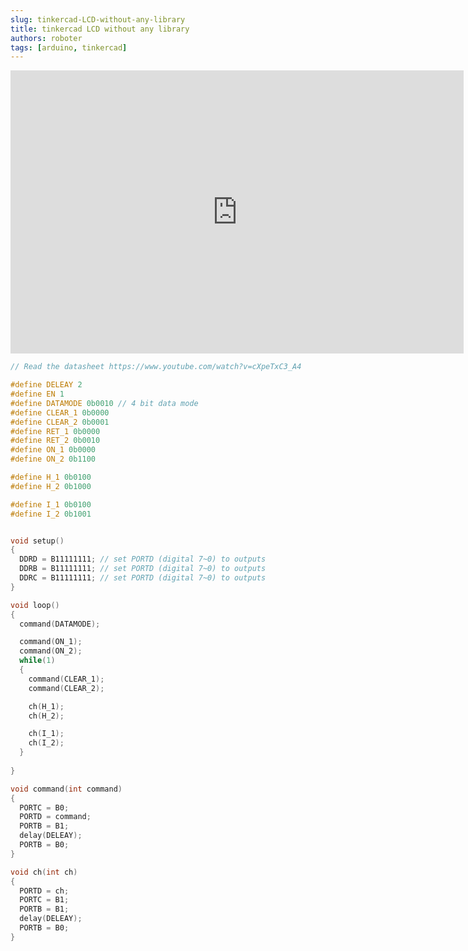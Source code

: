 ```yaml
---
slug: tinkercad-LCD-without-any-library
title: tinkercad LCD without any library
authors: roboter
tags: [arduino, tinkercad]
---
```


<iframe width="725" height="453" src="https://www.tinkercad.com/embed/gl60gJqKHqG?editbtn=1" frameborder="0" marginwidth="0" marginheight="0" scrolling="no">
</iframe>


```cpp
// Read the datasheet https://www.youtube.com/watch?v=cXpeTxC3_A4

#define DELEAY 2
#define EN 1
#define DATAMODE 0b0010 // 4 bit data mode
#define CLEAR_1 0b0000
#define CLEAR_2 0b0001
#define RET_1 0b0000
#define RET_2 0b0010
#define ON_1 0b0000
#define ON_2 0b1100

#define H_1 0b0100
#define H_2 0b1000

#define I_1 0b0100
#define I_2 0b1001


void setup()
{
  DDRD = B11111111; // set PORTD (digital 7~0) to outputs
  DDRB = B11111111; // set PORTD (digital 7~0) to outputs
  DDRC = B11111111; // set PORTD (digital 7~0) to outputs
}

void loop()
{
  command(DATAMODE);

  command(ON_1);
  command(ON_2);
  while(1)
  {
    command(CLEAR_1);
    command(CLEAR_2); 

    ch(H_1);
    ch(H_2);

    ch(I_1);
    ch(I_2);
  }
 
}

void command(int command)
{
  PORTC = B0;
  PORTD = command;
  PORTB = B1;
  delay(DELEAY);
  PORTB = B0;
}

void ch(int ch)
{
  PORTD = ch;
  PORTC = B1;
  PORTB = B1;
  delay(DELEAY);
  PORTB = B0;
}
```